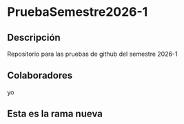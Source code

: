 # PruebaSemestre2026-1
## Descripción
Repositorio para las pruebas de github del semestre 2026-1
## Colaboradores
yo
## Esta es la rama nueva

